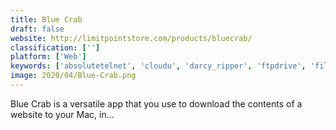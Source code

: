 ```yaml
---
title: Blue Crab
draft: false 
website: http://limitpointstore.com/products/bluecrab/
classification: ['']
platform: ['Web']
keywords: ['absolutetelnet', 'cloudu', 'darcy_ripper', 'ftpdrive', 'filezilla_server', 'forklift', 'fossilo', 'httrack', 'insomnia_rest_client', 'mobaxterm', 'offline_explorer', 'omea_pro', 'putty', 'sitesucker', 'smartftp', 'transmit', 'webcopy']
image: 2020/04/Blue-Crab.png
---
```

Blue Crab is a versatile app that you use to download the contents of a website to your Mac, in...